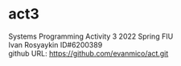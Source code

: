 # act3
Systems Programming Activity 3 2022 Spring FIU <br/>
Ivan Rosyaykin ID#6200389 <br/>
github URL: https://github.com/evanmico/act.git <br/>
